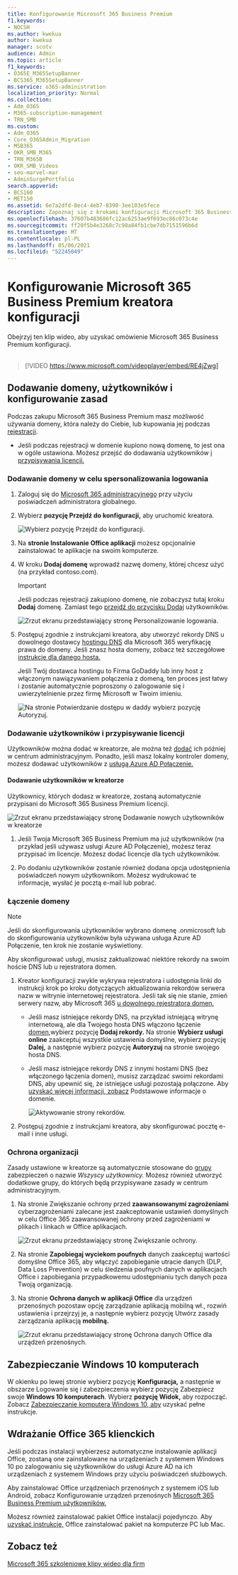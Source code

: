 ```yaml
---
title: Konfigurowanie Microsoft 365 Business Premium
f1.keywords:
- NOCSH
ms.author: kwekua
author: kwekua
manager: scotv
audience: Admin
ms.topic: article
f1_keywords:
- O365E_M365SetupBanner
- BCS365_M365SetupBanner
ms.service: o365-administration
localization_priority: Normal
ms.collection:
- Adm_O365
- M365-subscription-management
- TRN_SMB
ms.custom:
- Adm_O365
- Core_O365Admin_Migration
- MSB365
- OKR_SMB_M365
- TRN_M365B
- OKR_SMB_Videos
- seo-marvel-mar
- AdminSurgePortfolio
search.appverid:
- BCS160
- MET150
ms.assetid: 6e7a2dfd-8ec4-4eb7-8390-3ee103e5fece
description: Zapoznaj się z krokami konfiguracji Microsoft 365 Business Premium, w tym dodawanie domeny i użytkowników, konfigurowanie zasad zabezpieczeń i nie tylko.
ms.openlocfilehash: 37607b483686fc12ac6253ae9f693ec86c073c4e
ms.sourcegitcommit: ff20f5b4e3268c7c98a84fb1cbe7db7151596b6d
ms.translationtype: MT
ms.contentlocale: pl-PL
ms.lasthandoff: 05/06/2021
ms.locfileid: "52245049"
---
```

# <a name="set-up-microsoft-365-business-premium-in-the-setup-wizard"></a>Konfigurowanie Microsoft 365 Business Premium kreatora konfiguracji

Obejrzyj ten klip wideo, aby uzyskać omówienie Microsoft 365 Business Premium konfiguracji.<br><br>

> [!VIDEO https://www.microsoft.com/videoplayer/embed/RE4jZwg] 

## <a name="add-your-domain-users-and-set-up-policies"></a>Dodawanie domeny, użytkowników i konfigurowanie zasad

Podczas zakupu Microsoft 365 Business Premium masz możliwość używania domeny, która należy do Ciebie, lub kupowania jej podczas [rejestracji](sign-up.md).

- Jeśli podczas rejestracji w domenie kupiono nową domenę, to jest ona w ogóle ustawiona. Możesz przejść do dodawania użytkowników [i przypisywania licencji.](#add-users-and-assign-licenses)

### <a name="add-your-domain-to-personalize-sign-in"></a>Dodawanie domeny w celu spersonalizowania logowania

1. Zaloguj się do [Microsoft 365 administracyjnego](https://admin.microsoft.com) przy użyciu poświadczeń administratora globalnego. 

2. Wybierz **pozycję Przejdź do konfiguracji,** aby uruchomić kreatora.

    ![Wybierz pozycję Przejdź do konfiguracji.](../media/gotosetupinadmincenter.png)

3. Na **stronie Instalowanie Office aplikacji** możesz opcjonalnie zainstalować te aplikacje na swoim komputerze.
    
4. W kroku **Dodaj domenę** wprowadź nazwę domeny, której chcesz użyć (na przykład contoso.com).

    > [!IMPORTANT]
    > Jeśli podczas rejestracji zakupiono domenę, nie zobaczysz tutaj kroku **Dodaj** domenę. Zamiast tego [przejdź do przycisku Dodaj](#add-users-and-assign-licenses) użytkowników.

    ![Zrzut ekranu przedstawiający stronę Personalizowanie logowania.](../media/adddomain.png)

    
4. Postępuj zgodnie z instrukcjami kreatora, aby utworzyć rekordy DNS u dowolnego dostawcy [hostingu DNS](/office365/admin/get-help-with-domains/create-dns-records-at-any-dns-hosting-provider) dla Microsoft 365 weryfikację prawa do domeny. Jeśli znasz hosta domeny, zobacz też szczegółowe [instrukcje dla danego hosta.](/office365/admin/get-help-with-domains/set-up-your-domain-host-specific-instructions)

    Jeśli Twój dostawca hostingu to Firma [](/office365/admin/get-help-with-domains/domain-connect)GoDaddy lub inny host z włączonym nawiązywaniem połączenia z domeną, ten proces jest łatwy i zostanie automatycznie poproszony o zalogowanie się i uwierzytelnienie przez firmę Microsoft w Twoim imieniu.

    ![Na stronie Potwierdzanie dostępu w daddy wybierz pozycję Autoryzuj.](../media/godaddyauth.png)

### <a name="add-users-and-assign-licenses"></a>Dodawanie użytkowników i przypisywanie licencji

Użytkowników można dodać w kreatorze, ale można też [dodać](../admin/add-users/add-users.md) ich później w centrum administracyjnym. Ponadto, jeśli masz lokalny kontroler domeny, możesz dodawać użytkowników z [usługą Azure AD Połączenie.](/azure/active-directory/hybrid/how-to-connect-install-express)

#### <a name="add-users-in-the-wizard"></a>Dodawanie użytkowników w kreatorze

Użytkownicy, których dodasz w kreatorze, zostaną automatycznie przypisani do Microsoft 365 Business Premium licencji.

![Zrzut ekranu przedstawiający stronę Dodawanie nowych użytkowników w kreatorze](../media/addnewuserspage.png)

1. Jeśli Twoja Microsoft 365 Business Premium ma już użytkowników (na przykład jeśli używasz usługi Azure AD Połączenie), możesz teraz przypisać im licencje. Możesz dodać licencje dla tych użytkowników.

2. Po dodaniu użytkowników zostanie również dodana opcja udostępnienia poświadczeń nowym użytkownikom. Możesz wydrukować te informacje, wysłać je pocztą e-mail lub pobrać.

### <a name="connect-your-domain"></a>Łączenie domeny

> [!NOTE]
> Jeśli do skonfigurowania użytkowników wybrano domenę .onmicrosoft lub do skonfigurowania użytkowników była używana usługa Azure AD Połączenie, ten krok nie zostanie wyświetlony.
  
Aby skonfigurować usługi, musisz zaktualizować niektóre rekordy na swoim hoście DNS lub u rejestratora domen.
  
1. Kreator konfiguracji zwykle wykrywa rejestratora i udostępnia linki do instrukcji krok po kroku dotyczących aktualizowania rekordów serwera nazw w witrynie internetowej rejestratora. Jeśli tak się nie stanie, zmień serwery nazw, aby Microsoft 365 [u dowolnego rejestratora domen.](../admin/get-help-with-domains/change-nameservers-at-any-domain-registrar.md) 

    - Jeśli masz istniejące rekordy DNS, na przykład istniejącą witrynę internetową, ale dla Twojego hosta DNS włączono łączenie [domen,](/office365/admin/get-help-with-domains/domain-connect)wybierz pozycję **Dodaj rekordy.** Na stronie **Wybierz usługi online** zaakceptuj wszystkie ustawienia domyślne, wybierz pozycję **Dalej,** a następnie wybierz pozycję **Autoryzuj** na stronie swojego hosta DNS.
    - Jeśli masz istniejące rekordy DNS z innymi hostami DNS (bez włączonego łączenia domen), musisz zarządzać swoimi rekordami DNS, aby upewnić się, że istniejące usługi pozostają połączone. Aby [uzyskać więcej informacji, zobacz](/office365/admin/get-help-with-domains/dns-basics) Podstawowe informacje o domenie.

        ![Aktywowanie strony rekordów.](../media/activaterecords.png)

2. Postępuj zgodnie z instrukcjami kreatora, aby skonfigurować pocztę e-mail i inne usługi.

### <a name="protect-your-organization"></a>Ochrona organizacji 

Zasady ustawione w kreatorze są automatycznie stosowane do [grupy](/office365/admin/create-groups/compare-groups#security-groups) zabezpieczeń o nazwie *Wszyscy użytkownicy.* Możesz również utworzyć dodatkowe grupy, do których będą przypisywane zasady w centrum administracyjnym.

1. Na stronie Zwiększanie ochrony przed **zaawansowanymi zagrożeniami** cyberzagrożeniami zalecane jest zaakceptowanie ustawień domyślnych w celu Office 365 zaawansowanej ochrony przed zagrożeniami w plikach i linkach w Office aplikacjach. [](../security/office-365-security/defender-for-office-365.md)

    ![Zrzut ekranu przedstawiający stronę Zwiększanie ochrony.](../media/increasetreatprotection.png)


2. Na stronie **Zapobiegaj wyciekom poufnych** danych zaakceptuj wartości domyślne Office 365, aby włączyć zapobieganie utracie danych (DLP, Data Loss Prevention) w celu śledzenia poufnych danych w aplikacjach Office i zapobiegania przypadkowemu udostępnianiu tych danych poza Twoją organizacją.

3. Na stronie **Ochrona danych w aplikacji Office** dla urządzeń przenośnych pozostaw opcję zarządzanie aplikacją mobilną wł., rozwiń ustawienia i przejrzyj je, a następnie wybierz pozycję Utwórz zasady zarządzania aplikacją **mobilną.**

    ![Zrzut ekranu przedstawiający stronę Ochrona danych Office dla urządzeń przenośnych.](../media/protectdatainmobile.png)


## <a name="secure-windows-10-pcs"></a>Zabezpieczanie Windows 10 komputerach

W okienku po lewej stronie wybierz pozycję **Konfiguracja,** a następnie w obszarze Logowanie się i zabezpieczenia wybierz pozycję Zabezpiecz swoje **Windows 10 komputerach**. Wybierz **pozycję Widok,** aby rozpocząć. Zobacz [Zabezpieczanie komputera Windows 10, aby](secure-win-10-pcs.md) uzyskać pełne instrukcje.

## <a name="deploy-office-365-client-apps"></a>Wdrażanie Office 365 klienckich

Jeśli podczas instalacji wybierzesz automatyczne instalowanie aplikacji Office, zostaną one zainstalowane na urządzeniach z systemem Windows 10 po zalogowaniu się użytkowników do usługi Azure AD na ich urządzeniach z systemem Windows przy użyciu poświadczeń służbowych.

Aby zainstalować Office urządzeniach przenośnych z systemem iOS lub Android, zobacz Konfigurowanie urządzeń przenośnych [Microsoft 365 Business Premium użytkowników.](set-up-mobile-devices.md)

Możesz również zainstalować pakiet Office instalacji pojedynczo. Aby [uzyskać instrukcje,](https://support.microsoft.com/office/4414eaaf-0478-48be-9c42-23adc4716658) Office zainstalować pakiet na komputerze PC lub Mac.

## <a name="see-also"></a>Zobacz też

[Microsoft 365 szkoleniowe klipy wideo dla firm](../business-video/index.yml)

